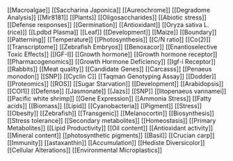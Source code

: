 [[Macroalgae]]
[[Saccharina Japonica]]
[[Aureochrome]]
[[Degradome Analysis]]
[[Mir8181]]
[[Plants]]
[[Oligosaccharides]]
[[Abiotic stress]]
[[Defense responses]]
[[Germination]]
[[Antioxidant]]
[[Oryza sativa L. (rice)]]
[[Lpdbd Plasma]]
[[Leaf]]
[[Development]]
[[Maize]]
[[Boundary]]
[[Patterning]]
[[Temperature]]
[[Photosynthesis]]
[[C/N ratio]]
[[Co(2)]]
[[Transcriptome]]
[[Zebrafish Embryos]]
[[Benoxacor]]
[[Enantioselective Toxic Effects]]
[[IGF-I]]
[[Growth hormone]]
[[Growth hormone receptor]]
[[Pharmacogenomics]]
[[Growth Hormone Deficiency]]
[[Igf-i Receptor]]
[[Rabbits]]
[[Meat quality]]
[[Candidate Genes]]
[[Carcasss]]
[[Penaeus monodon]]
[[SNP]]
[[Cyclin C]]
[[Taqman Genotyping Assay]]
[[Dodder]]
[[Proteomics]]
[[ROS]]
[[Sugar Starvation]]
[[Development]]
[[Arabidopsis]]
[[COI1]]
[[Defense]]
[[Jasmonate]]
[[Jazs]]
[[SNP]]
[[litopenaeus vannamei]]
[[Pacific white shrimp]]
[[Gene Expression]]
[[Ammonia Stress]]
[[Fatty acids]]
[[Biomass]]
[[Lipid]]
[[Cyanobacteria]]
[[Pigment]]
[[Stress]]
[[Obesity]]
[[Zebrafish]]
[[Transgenic]]
[[Melanocortin]]
[[Biosynthesis]]
[[Stress tolerance]]
[[Secondary metabolites]]
[[Homeostasis]]
[[Primary Metabolites]]
[[Lipid Productivity]]
[[Oil content]]
[[Antioxidant activity]]
[[Mineral content]]
[[photosynthetic pigments]]
[[Basil]]
[[Crucian carp]]
[[Immunity]]
[[astaxanthin]]
[[Accumulation]]
[[Hediste Diversicolor]]
[[Cellular Alterations]]
[[Environmental Microplastics]]
